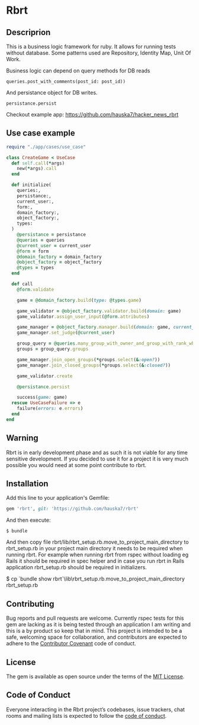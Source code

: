 # Rbrt

## Descriprion

This is a business logic framework for ruby. It allows for running tests without database. Some patterns used are Repository, Identity Map, Unit Of Work.

Business logic can depend on query methods for DB reads

  `queries.post_with_comments(post_id: post_id))`
  
And persistance object for DB writes.

  `persistance.persist`
  
Checkout example app: https://github.com/hauska7/hacker_news_rbrt

## Use case example

```ruby
require "./app/cases/use_case"

class CreateGame < UseCase
  def self.call(*args)
    new(*args).call
  end

  def initialize(
    queries:,
    persistance:,
    current_user:,
    form:,
    domain_factory:,
    object_factory:,
    types:
  )
    @persistance = persistance
    @queries = queries
    @current_user = current_user
    @form = form
    @domain_factory = domain_factory
    @object_factory = object_factory
    @types = types
  end

  def call
    @form.validate

    game = @domain_factory.build(type: @types.game)

    game_validator = @object_factory.validator.build(domain: game)
    game_validator.assign_user_input(@form.attributes)

    game_manager = @object_factory.manager.build(domain: game, current_user: @current_user, domain_factory: @domain_factory)
    game_manager.set_judge(@current_user)

    group_query = @queries.many_group_with_owner_and_group_with_rank_where_rank_ids(rank_ids: @form.rank_db_ids)
    groups = group_query.groups

    game_manager.join_open_groups(*groups.select(&:open?))
    game_manager.join_closed_groups(*groups.select(&:closed?))

    game_validator.create

    @persistance.persist

    success(game: game)
  rescue UseCaseFailure => e
    failure(errors: e.errors)
  end
end                
```

## Warning

Rbrt is in early development phase and as such it is not viable for any time sensitive development. If you decided to use it for a project it is very much possible you would need at some point contribute to rbrt.

## Installation

Add this line to your application's Gemfile:

```ruby
gem 'rbrt', git: 'https://github.com/hauska7/rbrt'
```

And then execute:

    $ bundle

And then copy file rbrt/lib/rbrt_setup.rb.move_to_project_main_directory to rbrt_setup.rb in your project main directory it needs to be required when running rbrt. For example when running rbrt from rspec without loading eg Rails it should be required in spec helper and in case you run rbrt in Rails application rbrt_setup.rb should be required in initializers.

   $ cp \`bundle show rbrt\`\lib\rbrt_setup.rb.move_to_project_main_directory rbrt_setup.rb

## Contributing

Bug reports and pull requests are welcome. Currently rspec tests for this gem are lacking as it is being tested through an application I am writing and this is a by product so keep that in mind. This project is intended to be a safe, welcoming space for collaboration, and contributors are expected to adhere to the [Contributor Covenant](http://contributor-covenant.org) code of conduct.

## License

The gem is available as open source under the terms of the [MIT License](https://opensource.org/licenses/MIT).

## Code of Conduct

Everyone interacting in the Rbrt project’s codebases, issue trackers, chat rooms and mailing lists is expected to follow the [code of conduct](https://github.com/hauska7/rbrt/blob/master/CODE_OF_CONDUCT.md).
